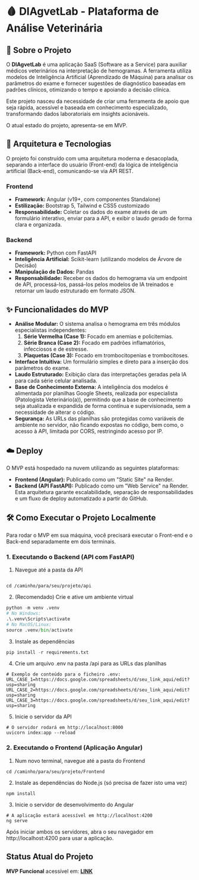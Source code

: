 # 🩸 DIAgvetLab - Plataforma de Análise Veterinária

## 📖 Sobre o Projeto

O **DIAgvetLab** é uma aplicação SaaS (Software as a Service) para auxiliar médicos veterinários na interpretação de hemogramas. A ferramenta utiliza modelos de Inteligência Artificial (Aprendizado de Máquina) para analisar os parâmetros do exame e fornecer sugestões de diagnóstico baseadas em padrões clínicos, otimizando o tempo e apoiando a decisão clínica.

Este projeto nasceu da necessidade de criar uma ferramenta de apoio que seja rápida, acessível e baseada em conhecimento especializado, transformando dados laboratoriais em insights acionáveis.

O atual estado do projeto, apresenta-se em MVP.

## 🚀 Arquitetura e Tecnologias

O projeto foi construído com uma arquitetura moderna e desacoplada, separando a interface do usuário (Front-end) da lógica de inteligência artificial (Back-end), comunicando-se via API REST.

### Frontend
- **Framework:** Angular (v19+, com componentes Standalone)
- **Estilização:** Bootstrap 5, Tailwind e CSS5 customizado
- **Responsabilidade:** Coletar os dados do exame através de um formulário interativo, enviar para a API, e exibir o laudo gerado de forma clara e organizada.

### Backend
- **Framework:** Python com FastAPI
- **Inteligência Artificial:** Scikit-learn (utilizando modelos de Árvore de Decisão)
- **Manipulação de Dados:** Pandas
- **Responsabilidade:** Receber os dados do hemograma via um endpoint de API, processá-los, passá-los pelos modelos de IA treinados e retornar um laudo estruturado em formato JSON.

## ✨ Funcionalidades do MVP
- **Análise Modular:** O sistema analisa o hemograma em três módulos especialistas independentes:
  1.  **Série Vermelha (Case 1):** Focado em anemias e policitemias.
  2.  **Série Branca (Case 2):** Focado em padrões inflamatórios, infecciosos e de estresse.
  3.  **Plaquetas (Case 3):** Focado em trombocitopenias e trombocitoses.
- **Interface Intuitiva:** Um formulário simples e direto para a inserção dos parâmetros do exame.
- **Laudo Estruturado:** Exibição clara das interpretações geradas pela IA para cada série celular analisada.
- **Base de Conhecimento Externa:** A inteligência dos modelos é alimentada por planilhas Google Sheets, realizada por especialista (Patologista Veterinário(a)), permitindo que a base de conhecimento seja atualizada e expandida de forma contínua e supervisionada, sem a necessidade de alterar o código.
- **Segurança:** As URLs das planilhas são protegidas como variáveis de ambiente no servidor, não ficando expostas no código, bem como, o acesso à API, limitada por CORS, restringindo acesso por IP.

## ☁️ Deploy
O MVP está hospedado na nuvem utilizando as seguintes plataformas:
- **Frontend (Angular):** Publicado como um "Static Site" na Render.
- **Backend (API FastAPI):** Publicado como um "Web Service" na Render.
Esta arquitetura garante escalabilidade, separação de responsabilidades e um fluxo de deploy automatizado a partir do GitHub.

## 🛠️ Como Executar o Projeto Localmente
Para rodar o MVP em sua máquina, você precisará executar o Front-end e o Back-end separadamente em dois terminais.

### 1. Executando o Backend (API com FastAPI)
1. Navegue até a pasta da API
```Shell

cd /caminho/para/seu/projeto/api
```

2. (Recomendado) Crie e ative um ambiente virtual

```Python
python -m venv .venv
# No Windows:
.\.venv\Scripts\activate
# No MacOS/Linux:
source .venv/bin/activate
```

3. Instale as dependências

```Python
pip install -r requirements.txt
```

4.  Crie um arquivo .env na pasta /api para as URLs das planilhas

```.env
# Exemplo de conteúdo para o ficheiro .env:
URL_CASE_1=https://docs.google.com/spreadsheets/d/seu_link_aqui/edit?usp=sharing
URL_CASE_2=https://docs.google.com/spreadsheets/d/seu_link_aqui/edit?usp=sharing
URL_CASE_3=https://docs.google.com/spreadsheets/d/seu_link_aqui/edit?usp=sharing
```

5. Inicie o servidor da API

```Shell
# O servidor rodará em http://localhost:8000
uvicorn index:app --reload
```

### 2. Executando o Frontend (Aplicação Angular)
1. Num novo terminal, navegue até a pasta do Frontend

```Shell
cd /caminho/para/seu/projeto/Frontend
```

2. Instale as dependências do Node.js (só precisa de fazer isto uma vez)

```Shell
npm install
```

3. Inicie o servidor de desenvolvimento do Angular

```Shell
# A aplicação estará acessível em http://localhost:4200
ng serve
```

Após iniciar ambos os servidores, abra o seu navegador em http://localhost:4200 para usar a aplicação.

## Status Atual do Projeto

**MVP Funcional** acessível em: [**LINK**](https://diagvet-lab.onrender.com/)

